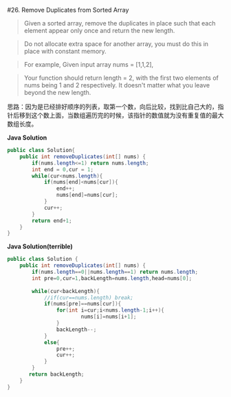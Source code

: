 #26. Remove Duplicates from Sorted Array

>Given a sorted array, remove the duplicates in place such that each element appear only once and return the new length.

>Do not allocate extra space for another array, you must do this in place with constant memory.

>For example,
Given input array nums = [1,1,2],

>Your function should return length = 2, with the first two elements of nums being 1 and 2 respectively. It doesn't matter what you leave beyond the new length.

思路：因为是已经排好顺序的列表，取第一个数，向后比较，找到比自己大的，指针后移到这个数上面，当数组遍历完的时候，该指针的数值就为没有重复值的最大数组长度。

**Java Solution**
```java
public class Solution{
    public int removeDuplicates(int[] nums) {
        if(nums.length<=1) return nums.length;
        int end = 0,cur = 1;
        while(cur<nums.length){
            if(nums[end]<nums[cur]){
                end++;
                nums[end]=nums[cur];
            }
            cur++;
        }
        return end+1;
    }
}
```



**Java Solution(terrible)**
```java
public class Solution {
    public int removeDuplicates(int[] nums) {
        if(nums.length==0||nums.length==1) return nums.length;
        int pre=0,cur=1,backLength=nums.length,head=nums[0];
        
        while(cur<backLength){
            //if(cur==nums.length) break;
            if(nums[pre]==nums[cur]){
                for(int i=cur;i<nums.length-1;i++){
                        nums[i]=nums[i+1];
                }
                backLength--;
            }
            else{ 
                pre++;
                cur++;
            }
        }
       return backLength;
    }
}
```